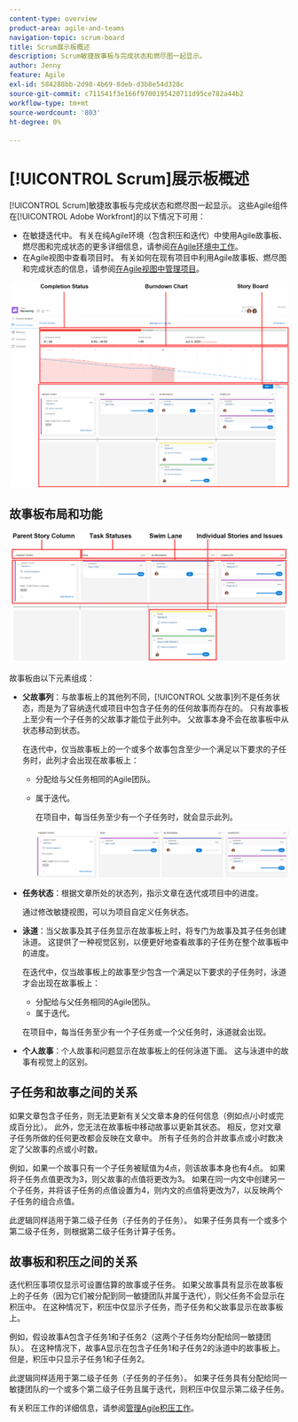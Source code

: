 ```yaml
---
content-type: overview
product-area: agile-and-teams
navigation-topic: scrum-board
title: Scrum展示板概述
description: Scrum敏捷故事板与完成状态和燃尽图一起显示。
author: Jenny
feature: Agile
exl-id: 584288bb-2d98-4b69-8deb-d3b8e54d328c
source-git-commit: c711541f3e166f9700195420711d95ce782a44b2
workflow-type: tm+mt
source-wordcount: '803'
ht-degree: 0%

---
```


# [!UICONTROL Scrum]展示板概述

<!-- Audited: 5/2025 -->

[!UICONTROL Scrum]敏捷故事板与完成状态和燃尽图一起显示。 这些Agile组件在[!UICONTROL Adobe Workfront]的以下情况下可用：

* 在敏捷迭代中。 有关在纯Agile环境（包含积压和迭代）中使用Agile故事板、燃尽图和完成状态的更多详细信息，请参阅[在Agile环境中工作](../../../agile/work-in-an-agile-environment/work-in-an-agile-environment.md)。
* 在Agile视图中查看项目时。 有关如何在现有项目中利用Agile故事板、燃尽图和完成状态的信息，请参阅[在Agile视图中管理项目](../../../manage-work/projects/manage-projects/manage-projects-in-agile-view.md)。

![Agile迭代](assets/agile-iteration-with-callouts.png)

## 故事板布局和功能

![敏捷故事板](assets/agile-storyboard-callouts.png)

故事板由以下元素组成：

* **父故事列**：与故事板上的其他列不同，[!UICONTROL 父故事]列不是任务状态，而是为了容纳迭代或项目中包含子任务的任何故事而存在的。 只有故事板上至少有一个子任务的父故事才能位于此列中。 父故事本身不会在故事板中从状态移动到状态。

  在迭代中，仅当故事板上的一个或多个故事包含至少一个满足以下要求的子任务时，此列才会出现在故事板上：

   * 分配给与父任务相同的Agile团队。
   * 属于迭代。

     在项目中，每当任务至少有一个子任务时，就会显示此列。

     ![父故事列](assets/agile-parentstory-swimlane.png)

* **任务状态**：根据文章所处的状态列，指示文章在迭代或项目中的进度。

  通过修改敏捷视图，可以为项目自定义任务状态。

* **泳道**：当父故事及其子任务显示在故事板上时，将专门为故事及其子任务创建泳道。 这提供了一种视觉区别，以便更好地查看故事的子任务在整个故事板中的进度。

  在迭代中，仅当故事板上的故事至少包含一个满足以下要求的子任务时，泳道才会出现在故事板上：

   * 分配给与父任务相同的Agile团队。
   * 属于迭代。

  在项目中，每当任务至少有一个子任务或一个父任务时，泳道就会出现。

* **个人故事**：个人故事和问题显示在故事板上的任何泳道下面。 这与泳道中的故事有视觉上的区别。

## 子任务和故事之间的关系

如果文章包含子任务，则无法更新有关父文章本身的任何信息（例如点/小时或完成百分比）。 此外，您无法在故事板中移动故事以更新其状态。 相反，您对文章子任务所做的任何更改都会反映在文章中。 所有子任务的合并故事点或小时数决定了父故事的点或小时数。

例如，如果一个故事只有一个子任务被赋值为4点，则该故事本身也有4点。 如果将子任务点值更改为3，则父故事的点值将更改为3。 如果在同一内文中创建另一个子任务，并将该子任务的点值设置为4，则内文的点值将更改为7，以反映两个子任务的组合点值。

此逻辑同样适用于第二级子任务（子任务的子任务）。 如果子任务具有一个或多个第二级子任务，则根据第二级子任务计算子任务。

## 故事板和积压之间的关系

迭代积压事项仅显示可设置估算的故事或子任务。 如果父故事具有显示在故事板上的子任务（因为它们被分配到同一敏捷团队并属于迭代），则父任务不会显示在积压中。 在这种情况下，积压中仅显示子任务，而子任务和父故事显示在故事板上。

例如，假设故事A包含子任务1和子任务2（这两个子任务均分配给同一敏捷团队）。 在这种情况下，故事A显示在包含子任务1和子任务2的泳道中的故事板上。 但是，积压中只显示子任务1和子任务2。

此逻辑同样适用于第二级子任务（子任务的子任务）。 如果子任务具有分配给同一敏捷团队的一个或多个第二级子任务且属于迭代，则积压中仅显示第二级子任务。

有关积压工作的详细信息，请参阅[管理Agile积压工作](../../../agile/work-in-an-agile-environment/manage-the-agile-backlog.md)。
